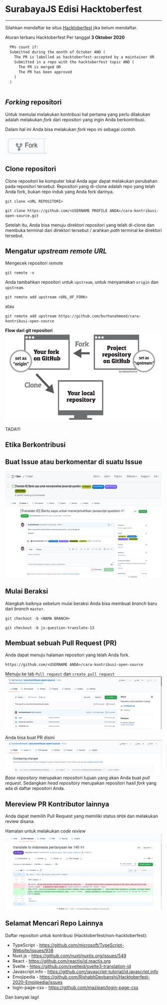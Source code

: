 # SurabayaJS Edisi Hacktoberfest
---

Silahkan mendaftar ke situs [Hacktoberfest](https://hacktoberfest.digitalocean.com) jika belum mendaftar.

Aturan terbaru Hacktoberfest Per tanggal __3 Oktober 2020__

```
  PRs count if:
  Submitted during the month of October AND (
    The PR is labelled as hacktoberfest-accepted by a maintainer OR
    Submitted in a repo with the hacktoberfest topic AND (
      The PR is merged OR
      The PR has been approved
    )
  ) 
 
```

## _Forking_ repositori
Untuk memulai melakukan kontribusi hal pertama yang perlu dilakukan adalah melakukan _fork_ dari repositori yang ingin Anda berkontribusi.

Dalam hal ini Anda bisa melakukan _fork_ repo ini sebagai contoh.

<img height="60" src="./aset/fork.png"> 

## Clone repositori
Clone repositori ke komputer lokal Anda agar dapat melakukan perubahan pada repositori tersebut. Repositori yang di-clone adalah repo yang telah Anda fork, bukan repo induk yang Anda fork darinya.

```
git clone <URL REPOSITORI>
```

```
git clone https://github.com/<USERNAME PROFILE ANDA>/cara-kontribusi-open-source.git
```
Setelah itu, Anda bisa menuju direktori repositori yang telah di-clone dan membuka terminal dari direktori tersebut / arahkan _path_ terminal ke direktori tersebut.

## Mengatur _upstream remote URL_ 

Mengecek repositori _remote_
```
git remote -v
```

Anda tambahkan repositori untuk `upstream`, untuk menyamakan `origin` dan `upstream`.
```
git remote add upstream <URL_OF_FORK>
```
atau 
```
git remote add upstream https://github.com/burhanahmeed/cara-kontribusi-open-source
```

__Flow dari git repositori__
<img src="./aset/flow.png">

TADA!!!


## Etika Berkontribusi


## Buat Issue atau berkomentar di suatu Issue
<img height="90" src="./aset/cari-issue.png"> 
<img src="./aset/komentar-issue.png">

## Mulai Beraksi
Alangkah baiknya sebelum mulai beraksi Anda bisa membuat _branch_ baru dari _branch_ `master`.

```
git checkout -b <NAMA BRANCH>
```
```
git checkout -b js-question-translate-13
```

## Membuat sebuah Pull Request (PR)
Anda dapat menuju halaman repositori yang telah Anda fork.
```
https://github.com/<USERNAME ANDA>/cara-kontribusi-open-source
```

Menuju ke tab `Pull request` dan `create pull request`
<img src="./aset/tombol-PR.png">

Anda bisa buat PR disini
<img src="./aset/do-pr.png">
_Base repository_ merupakan repositori tujuan yang akan Anda buat _pull request_. Sedangkan _head repository_ merupakan repositori hasil _fork_ yang ada di daftar repositori Anda.

## Mereview PR Kontributor lainnya

Anda dapat memilih Pull Request yang memiliki status `OPEN` dan melakukan review disana.

Hamalan untuk melakukan _code review_
<img src="./aset/contoh-review.png">

## Selamat Mencari Repo Lainnya

Daftar repositori untuk kontribusi (Hacktoberfest/non-hacktoberfest):
- TypeScript - https://github.com/microsoft/TypeScript-Website/issues/938
- Nuxt.js - https://github.com/nuxt/nuxtjs.org/issues/549
- React - https://github.com/reactjs/id.reactjs.org
- Svelte - https://github.com/svelteid/svelte3-translation-id
- Javascript.info - https://github.com/javascript-tutorial/id.javascript.info
- Emojipedia - https://github.com/RishabhDevbanshi/Hacktoberfest-2020-Emojipedia/issues
- login-page-css - https://github.com/mazipan/login-page-css

Dan banyak lagi!